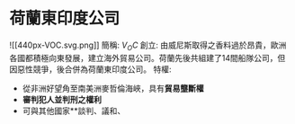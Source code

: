 # 荷蘭東印度公司
![[440px-VOC.svg.png]]
簡稱: $V_OC$
創立: 由威尼斯取得之香料過於昂貴，歐洲各國都積極向東發展，建立海外貿易公司。荷蘭先後共組建了14間船隊公司，但因惡性競爭，後合併為荷蘭東印度公司。
特權: 
- 從非洲好望角至南美洲麥哲倫海峽，具有**貿易壟斷權**
- **審判犯人並判刑之權利**
- 可與其他國家**談判、議和、